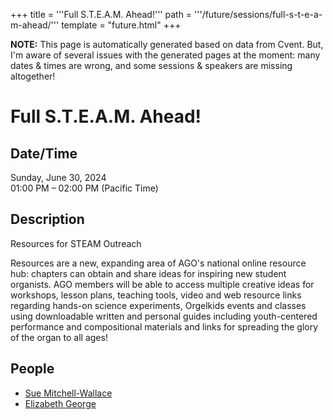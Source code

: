 +++
title = '''Full S.T.E.A.M. Ahead!'''
path = '''/future/sessions/full-s-t-e-a-m-ahead/'''
template = "future.html"
+++

<p class="todo">
<strong>NOTE:</strong> This page is automatically generated based on data from Cvent.
But, I'm aware of several issues with the generated pages at the moment:
many dates & times are wrong, and some sessions & speakers are missing altogether!
</p>

<h1>Full S.T.E.A.M. Ahead!</h1>
<h2>Date/Time</h2>
<p>Sunday, June 30, 2024<br>
01:00 PM – 02:00 PM (Pacific Time)</p>
<h2>Description</h2>
Resources for STEAM Outreach

Resources are a new, expanding area of AGO's national online resource hub: chapters can obtain and share ideas for inspiring new student organists. AGO members will be able to access multiple creative ideas for workshops, lesson plans, teaching tools, video and web resource links regarding hands-on science experiments, Orgelkids events and classes using downloadable written and personal guides including youth-centered performance and compositional materials and links for spreading the glory of the organ to all ages!
<h2>People</h2>
<ul><li><a href="/future/speakers/sue-mitchell-wallace/">Sue Mitchell-Wallace</a></li><li><a href="/future/performers/elizabeth-george/">Elizabeth George</a></li></ul>

